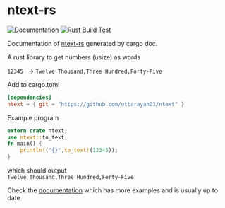 # ntext-rs

[![Documentation](https://github.com/uttarayan21/ntext-rs/actions/workflows/docs.yaml/badge.svg)](https://github.com/uttarayan21/ntext-rs/actions/workflows/docs.yaml)
[![Rust Build Test](https://github.com/uttarayan21/ntext-rs/actions/workflows/rust.yaml/badge.svg)](https://github.com/uttarayan21/ntext-rs/actions/workflows/rust.yaml)

Documentation of [ntext-rs](https://uttarayan21.github.io/ntext-rs) generated by cargo doc.

A rust library to get numbers (usize) as words

`12345 ` -> `Twelve Thousand,Three Hundred,Forty-Five`

Add to cargo.toml

```toml
[dependencies]
ntext = { git = "https://github.com/uttarayan21/ntext" }
```

Example program

```rust
extern crate ntext;
use ntext::to_text;
fn main() {
    println!("{}",to_text!(12345));
}
```

which should output  
`Twelve Thousand,Three Hundred,Forty-Five`

Check the [documentation](https://uttarayan21.github.io/ntext-rs) which has more examples and is usually up to date.
